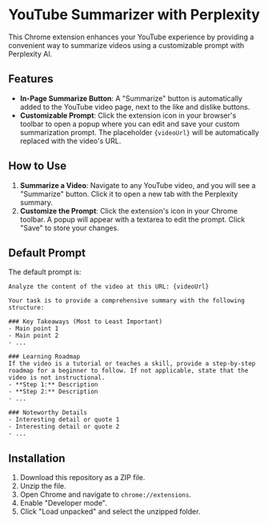 # YouTube Summarizer with Perplexity

This Chrome extension enhances your YouTube experience by providing a convenient way to summarize videos using a customizable prompt with Perplexity AI.

## Features

- **In-Page Summarize Button**: A "Summarize" button is automatically added to the YouTube video page, next to the like and dislike buttons.
- **Customizable Prompt**: Click the extension icon in your browser's toolbar to open a popup where you can edit and save your custom summarization prompt. The placeholder `{videoUrl}` will be automatically replaced with the video's URL.

## How to Use

1.  **Summarize a Video**: Navigate to any YouTube video, and you will see a "Summarize" button. Click it to open a new tab with the Perplexity summary.
2.  **Customize the Prompt**: Click the extension's icon in your Chrome toolbar. A popup will appear with a textarea to edit the prompt. Click "Save" to store your changes.

## Default Prompt

The default prompt is:
```
Analyze the content of the video at this URL: {videoUrl}

Your task is to provide a comprehensive summary with the following structure:

### Key Takeaways (Most to Least Important)
- Main point 1
- Main point 2
- ...

### Learning Roadmap
If the video is a tutorial or teaches a skill, provide a step-by-step roadmap for a beginner to follow. If not applicable, state that the video is not instructional.
- **Step 1:** Description
- **Step 2:** Description
- ...

### Noteworthy Details
- Interesting detail or quote 1
- Interesting detail or quote 2
- ...
```

## Installation

1.  Download this repository as a ZIP file.
2.  Unzip the file.
3.  Open Chrome and navigate to `chrome://extensions`.
4.  Enable "Developer mode".
5.  Click "Load unpacked" and select the unzipped folder.
